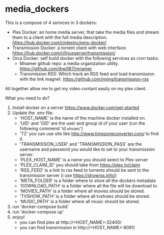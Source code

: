 # media_dockers

This is a compose of 4 serivces in 3 dockers:
- Plex Docker: an home media server, that take the media files and stream them to a client with the full media description.
     https://hub.docker.com/r/plexinc/pms-docker/
- Transmission Docker: a torrent client with web interface.
    https://hub.docker.com/r/linuxserver/transmission/
- Orca Docker: self build docker with the following services as cron tasks:
    - Mnamer github repo: a media organization utility.
        https://github.com/jkwill87/mnamer 
    - Transmission RSS: Which track an RSS feed and load transmission with the link magnet.
        https://github.com/nning/transmission-rss


All together allow me to get my video contant easily on my plex client. 

What you need to do?
1. Install docker on a server https://www.docker.com/get-started
2. Update the .env file:
    - 'HOST_NAME' is the name of the machine docker installed on.
    - 'UID' and 'GID' are the user and group id of your user (run the following commend 'id `whoami`')
    - 'TZ' you can use site like http://www.timezoneconverter.com/ to find it.
    - 'TRANSMISSION_USER' and 'TRANSMISSION_PASS' are the username and password you would like to set to your transmission server.
    - 'PLEX_HOST_NAME' is a name you should select to Plex server
    - 'PLEX_CLAIM_ID' you should take from  https://plex.tv/claim
    - 'RSS_FEED' is a link to rss feed to torrents should be sent to the transmission server (i use https://showrss.info/)
    - 'META_FOLDER' is a folder where to store all the dockers metadata
    - 'DOWNLOAD_PATH' is a folder where all the file will be download to.
    - 'MOVIES_PATH' is a folder where all movies should be stored.
    - 'TVSHOW_PATH' is a folder where all tvshows should be stored.
    - 'MUSIC_PATH' is a folder where all music should be stored.
3. run 'docker-compose build'
4. run 'docker-compose up'
5. enjoy! 
   - you can find plex at http://<HOST_NAME>:32400/
   - you can find transmission in http://<HOST_NAME>:9091/